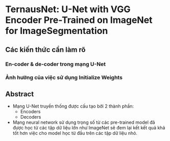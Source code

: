 # TernausNet: U-Net with VGG Encoder Pre-Trained on ImageNet for ImageSegmentation


## Các kiến thức cần làm rõ 

### En-coder & de-coder trong mạng U-Net 

### Ảnh hưởng của việc sử dụng Initialize Weights


## Abstract

+ Mạng U-Net truyền thống được cấu tạo bởi 2 thành phần:
    - Encoders 
    - Decoders 
+ Mạng neural network sử dụng trọng số từ các pre-trained model đã được học từ các tập dữ liệu lớn như ImageNet sẽ đem lại kết kết quả khả tốt hơn việc cho model học từ đầu trên các tập dữ liệu nhỏ. 